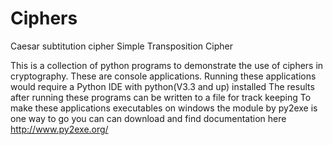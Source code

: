 # Ciphers
Caesar subtitution cipher
Simple Transposition Cipher

This is a collection of python programs to demonstrate the use of ciphers in cryptography.
These are console applications. Running these applications would require a
Python IDE with python(V3.3 and up) installed
The results after running these programs can be written to a file for
track keeping
To make these applications executables on windows the module by py2exe is one way to go
you can can download and find documentation here
http://www.py2exe.org/
